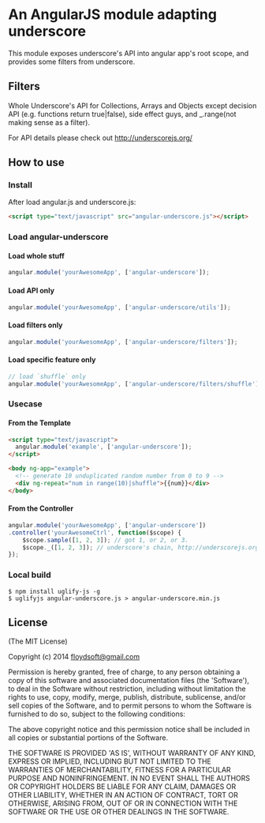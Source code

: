 # An AngularJS module adapting underscore

This module exposes underscore's API into angular app's root scope,
and provides some filters from underscore.


## Filters

Whole Underscore's API for Collections, Arrays and Objects except decision API
(e.g. functions return true|false), side effect guys, and _.range(not making sense as a filter).


For API details please check out http://underscorejs.org/

## How to use

### Install

After load angular.js and underscore.js:

```html
<script type="text/javascript" src="angular-underscore.js"></script>
```

### Load angular-underscore

#### Load whole stuff

```javascript
angular.module('yourAwesomeApp', ['angular-underscore']);
```

#### Load API only

```javascript
angular.module('yourAwesomeApp', ['angular-underscore/utils']);
```

#### Load filters only

```javascript
angular.module('yourAwesomeApp', ['angular-underscore/filters']);
```

#### Load specific feature only

```javascript
// load `shuffle` only
angular.module('yourAwesomeApp', ['angular-underscore/filters/shuffle']);
```

### Usecase

#### From the Template

```html
<script type="text/javascript">
  angular.module('example', ['angular-underscore']);
</script>

<body ng-app="example">
  <!-- generate 10 unduplicated random number from 0 to 9 -->
  <div ng-repeat="num in range(10)|shuffle">{{num}}</div>
</body>
```

#### From the Controller

```javascript
angular.module('yourAwesomeApp', ['angular-underscore'])
.controller('yourAwesomeCtrl', function($scope) {
    $scope.sample([1, 2, 3]); // got 1, or 2, or 3.
    $scope._([1, 2, 3]); // underscore's chain, http://underscorejs.org/#chain
});

```

### Local build

```
$ npm install uglify-js -g
$ uglifyjs angular-underscore.js > angular-underscore.min.js
```

## License

(The MIT License)

Copyright (c) 2014 <floydsoft@gmail.com>

Permission is hereby granted, free of charge, to any person obtaining a copy of this software and associated documentation files (the 'Software'), to deal in the Software without restriction, including without limitation the rights to use, copy, modify, merge, publish, distribute, sublicense, and/or sell copies of the Software, and to permit persons to whom the Software is furnished to do so, subject to the following conditions:

The above copyright notice and this permission notice shall be included in all copies or substantial portions of the Software.

THE SOFTWARE IS PROVIDED 'AS IS', WITHOUT WARRANTY OF ANY KIND, EXPRESS OR IMPLIED, INCLUDING BUT NOT LIMITED TO THE WARRANTIES OF MERCHANTABILITY, FITNESS FOR A PARTICULAR PURPOSE AND NONINFRINGEMENT. IN NO EVENT SHALL THE AUTHORS OR COPYRIGHT HOLDERS BE LIABLE FOR ANY CLAIM, DAMAGES OR OTHER LIABILITY, WHETHER IN AN ACTION OF CONTRACT, TORT OR OTHERWISE, ARISING FROM, OUT OF OR IN CONNECTION WITH THE SOFTWARE OR THE USE OR OTHER DEALINGS IN THE SOFTWARE.
